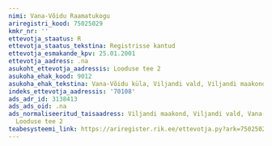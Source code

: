 ```yaml
---
nimi: Vana-Võidu Raamatukogu
ariregistri_kood: 75025029
kmkr_nr: ''
ettevotja_staatus: R
ettevotja_staatus_tekstina: Registrisse kantud
ettevotja_esmakande_kpv: 25.01.2001
ettevotja_aadress: .na
asukoht_ettevotja_aadressis: Looduse tee 2
asukoha_ehak_kood: 9012
asukoha_ehak_tekstina: Vana-Võidu küla, Viljandi vald, Viljandi maakond
indeks_ettevotja_aadressis: '70108'
ads_adr_id: 3138413
ads_ads_oid: .na
ads_normaliseeritud_taisaadress: Viljandi maakond, Viljandi vald, Vana-Võidu küla,
  Looduse tee 2
teabesysteemi_link: https://ariregister.rik.ee/ettevotja.py?ark=75025029&ref=rekvisiidid
---
```

